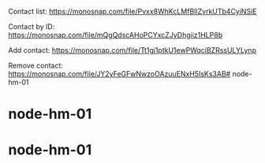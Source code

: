 Contact list: https://monosnap.com/file/Pvxx8WhKcLMfBIlZvrkUTb4CyiNSiE

Contact by ID: https://monosnap.com/file/mQgQdscAHoPCYxcZJyDhgiiz1HLP8b

Add contact: https://monosnap.com/file/Tt1gj1ptkU1ewPWqciBZRssULYLynp

Remove contact: https://monosnap.com/file/JY2yFeGFwNwzoOAzuuENxH5IsKs3AB# node-hm-01
# node-hm-01
# node-hm-01
